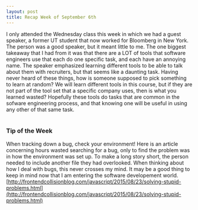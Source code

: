 ```yaml
---
layout: post
title: Recap Week of September 6th
---
```


I only attended the Wednesday class this week in which we had a guest speaker, a former UT student that now worked for Bloomberg in New York. The person was a good speaker, but it meant little to me. The one biggest takeaway that I had from it was that there are a LOT of tools that software engineers use that each do one specific task, and each have an annoying name. The speaker emphasized learning different tools to be able to talk about them with recruiters, but that seems like a daunting task. Having never heard of these things, how is someone supposed to pick something to learn at random? We will learn different tools in this course, but if they are not part of the tool set that a specific company uses, then is what you learned wasted? Hopefully these tools do tasks that are common in the sofware engineering process, and that knowing one will be useful in using any other of that same task. <br><br>
### Tip of the Week
When tracking down a bug, check your environment! Here is an article concerning hours wasted searching for a bug, only to find the problem was in how the environment was set up. To make a long story short, the person needed to include another file they had overlooked. When thinking about how I deal with bugs, this never crosses my mind. It may be a good thing to keep in mind now that I am entering the software developement world. <br>
[http://frontendcollisionblog.com/javascript/2015/08/23/solving-stupid-problems.html](http://frontendcollisionblog.com/javascript/2015/08/23/solving-stupid-problems.html)
